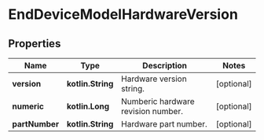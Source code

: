 
# EndDeviceModelHardwareVersion

## Properties
Name | Type | Description | Notes
------------ | ------------- | ------------- | -------------
**version** | **kotlin.String** | Hardware version string. |  [optional]
**numeric** | **kotlin.Long** | Numberic hardware revision number. |  [optional]
**partNumber** | **kotlin.String** | Hardware part number. |  [optional]



